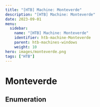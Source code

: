 ```yaml
---
title: "[HTB] Machine: Monteverde"
description: "[HTB] Machine: Monteverde"
date: 2023-09-01
menu:
  sidebar:
    name: "[HTB] Machine: Monteverde"
    identifier: htb-machine-Monteverde
    parent: htb-machines-windows
    weight: 10
hero: images/monteverde.png
tags: ["HTB"]
---
```


# Monteverde
## Enumeration